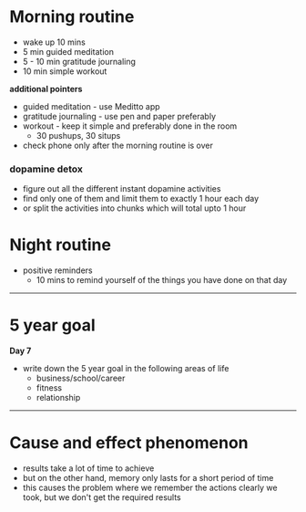 # Morning routine
- wake up 10 mins
- 5 min guided meditation 
- 5 - 10 min gratitude journaling
- 10 min simple workout

**additional pointers**
- guided meditation - use Meditto app
- gratitude journaling - use pen and paper preferably
- workout - keep it simple and preferably done in the room
	- 30 pushups, 30 situps
- check phone only after the morning routine is over

### dopamine detox
- figure out all the different instant dopamine activities
- find only one of them and limit them to exactly 1 hour each day
- or split the activities into chunks which will total upto 1 hour

# Night routine
- positive reminders
	- 10 mins to remind yourself of the things you have done on that day

---
# 5 year goal
**Day 7**
- write down the 5 year goal in the following areas of life
	- business/school/career
	- fitness
	- relationship

---
# Cause and effect phenomenon
- results take a lot of time to achieve
- but on the other hand, memory only lasts for a short period of time
- this causes the problem where we remember the actions clearly we took, but we don't get the required results